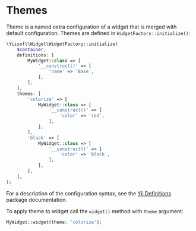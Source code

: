 # Themes

Theme is a named extra configuration of a widget that is merged with default configuration. Themes are defined in
`WidgetFactory::initialize()`:

```php
\Yiisoft\Widget\WidgetFactory::initialize(
    $container,
    definitions: [
        MyWidget::class => [
            '__construct()' => [
                'name' => 'Base',
            ],
        ],
    ],
    themes: [
        'colorize' => [
            MyWidget::class => [
                '__construct()' => [
                    'color' => 'red',
                ],
            ],
        ],
        'black' => [
            MyWidget::class => [
                '__construct()' => [
                    'color' => 'black',
                ],
            ],
        ],
    ],
);
```

For a description of the configuration syntax, see the
[Yii Definitions](https://github.com/yiisoft/definitions#arraydefinition) package documentation.

To apply theme to widget call the `widget()` method with `theme` argument:

```php
MyWidget::widget(theme: 'colorize');
```

